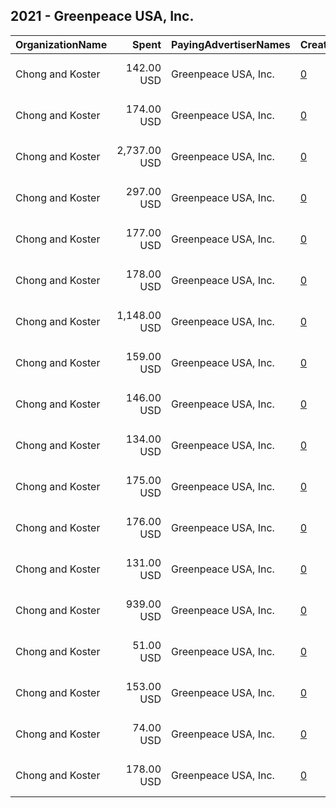 ## 2021 - Greenpeace USA, Inc. 
|OrganizationName|Spent|PayingAdvertiserNames|CreativeUrls|Impressions|Genders|AgeBrackets|CountryCodes|BillingAddresses|CandidateBallotInformation|
|:---|---:|:---|:---|---:|:---|:---|:---|:---|:---|
|Chong and Koster|142.00 USD|Greenpeace USA, Inc.|[0](https://www.snap.com/political-ads/asset/2c7ea7846d36c09dc804db5a6510245cafd778cf359ef4768f3b6fda20bfe1e6?mediaType=png)|24,714||18+|united states|"1640 Rhode Island Ave. NW, Suite 600,Washington,20036,US"||
|Chong and Koster|174.00 USD|Greenpeace USA, Inc.|[0](https://www.snap.com/political-ads/asset/6cb632a9a03fbebba377b06285612c19561edf5c6bdd86f3858402e82506aaaf?mediaType=png)|49,130||18+|united states|"1640 Rhode Island Ave. NW, Suite 600,Washington,20036,US"||
|Chong and Koster|2,737.00 USD|Greenpeace USA, Inc.|[0](https://www.snap.com/political-ads/asset/4319c5d3223339d71d8f235d385defe9893eb191a9d9227b3afacf932fc79e69?mediaType=png)|742,838||18+|united states|"1640 Rhode Island Ave. NW, Suite 600,Washington,20036,US"||
|Chong and Koster|297.00 USD|Greenpeace USA, Inc.|[0](https://www.snap.com/political-ads/asset/716d7035b57aa5d8eb896951300b07b9f2648646d66d706ce3bde7456e8e8a16?mediaType=png)|75,745||18+|united states|"1640 Rhode Island Ave. NW, Suite 600,Washington,20036,US"||
|Chong and Koster|177.00 USD|Greenpeace USA, Inc.|[0](https://www.snap.com/political-ads/asset/2918854b01fd35b08109f57ca2e06464fc94ae23e03e4e30e7e1e31db17ad874?mediaType=png)|29,134||18+|united states|"1640 Rhode Island Ave. NW, Suite 600,Washington,20036,US"||
|Chong and Koster|178.00 USD|Greenpeace USA, Inc.|[0](https://www.snap.com/political-ads/asset/8dae3274b2200a5f8475e8465eb7aff577f0ef9f73d2acaafc512a66ea98e06f?mediaType=png)|16,752||18+|united states|"1640 Rhode Island Ave. NW, Suite 600,Washington,20036,US"||
|Chong and Koster|1,148.00 USD|Greenpeace USA, Inc.|[0](https://www.snap.com/political-ads/asset/08245a977808d9690cf7d58f2d68a6ab18423e2a87e4095e87616d85582d21e1?mediaType=png)|206,429||18+|united states|"1640 Rhode Island Ave. NW, Suite 600,Washington,20036,US"||
|Chong and Koster|159.00 USD|Greenpeace USA, Inc.|[0](https://www.snap.com/political-ads/asset/2c7ea7846d36c09dc804db5a6510245cafd778cf359ef4768f3b6fda20bfe1e6?mediaType=png)|14,102||18+|united states|"1640 Rhode Island Ave. NW, Suite 600,Washington,20036,US"||
|Chong and Koster|146.00 USD|Greenpeace USA, Inc.|[0](https://www.snap.com/political-ads/asset/87efd06f967182d7be641df0f478451b8e3b505853bc2983e9b26be7279c86ce?mediaType=png)|12,034||18+|united states|"1640 Rhode Island Ave. NW, Suite 600,Washington,20036,US"||
|Chong and Koster|134.00 USD|Greenpeace USA, Inc.|[0](https://www.snap.com/political-ads/asset/45030a9d769dc57a3d87b01e7a145906d31c7d773b03014075854c6630b8313c?mediaType=png)|25,983||18+|united states|"1640 Rhode Island Ave. NW, Suite 600,Washington,20036,US"||
|Chong and Koster|175.00 USD|Greenpeace USA, Inc.|[0](https://www.snap.com/political-ads/asset/5dbe8bde6d1ada045801cc9753e04e49e3665fd8decebdc29b0c050173ee0793?mediaType=png)|54,496||18+|united states|"1640 Rhode Island Ave. NW, Suite 600,Washington,20036,US"||
|Chong and Koster|176.00 USD|Greenpeace USA, Inc.|[0](https://www.snap.com/political-ads/asset/1ac519a056081fe6239d3da510de903722a2a0c6e93f92fe7266a1b6d60c9547?mediaType=png)|32,093||18+|united states|"1640 Rhode Island Ave. NW, Suite 600,Washington,20036,US"||
|Chong and Koster|131.00 USD|Greenpeace USA, Inc.|[0](https://www.snap.com/political-ads/asset/8c6a7bc499196ee997e47489f3ef0ddf6b20cd9764520771b7660ff92ad24dc7?mediaType=png)|12,286||18+|united states|"1640 Rhode Island Ave. NW, Suite 600,Washington,20036,US"||
|Chong and Koster|939.00 USD|Greenpeace USA, Inc.|[0](https://www.snap.com/political-ads/asset/5fd5516e948e3d2365bab86495ea7cc2a9c9a0a237394b25f558685730ab7481?mediaType=png)|87,068|||united states|"1640 Rhode Island Ave. NW, Suite 600,Washington,20036,US"||
|Chong and Koster|51.00 USD|Greenpeace USA, Inc.|[0](https://www.snap.com/political-ads/asset/87efd06f967182d7be641df0f478451b8e3b505853bc2983e9b26be7279c86ce?mediaType=png)|5,821||18+|united states|"1640 Rhode Island Ave. NW, Suite 600,Washington,20036,US"||
|Chong and Koster|153.00 USD|Greenpeace USA, Inc.|[0](https://www.snap.com/political-ads/asset/27558933f9b274bf9c0cd3db3212b1f63074eb3a3946b6c8d2a8ce834a82a125?mediaType=png)|14,865||18+|united states|"1640 Rhode Island Ave. NW, Suite 600,Washington,20036,US"||
|Chong and Koster|74.00 USD|Greenpeace USA, Inc.|[0](https://www.snap.com/political-ads/asset/df22cdac1a58603c7bc1acc68393120c489d007547212a0d70fc0b0a185994e8?mediaType=png)|7,850||18+|united states|"1640 Rhode Island Ave. NW, Suite 600,Washington,20036,US"||
|Chong and Koster|178.00 USD|Greenpeace USA, Inc.|[0](https://www.snap.com/political-ads/asset/a7ef60b861aa5d5205d58fbc910e90b162e5786b760551b26fc8ea1f3decfddb?mediaType=png)|15,888||18+|united states|"1640 Rhode Island Ave. NW, Suite 600,Washington,20036,US"||
